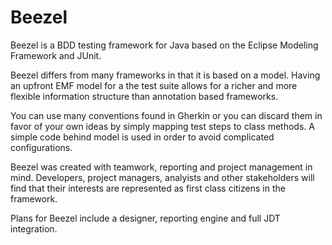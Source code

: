 # Beezel
Beezel is a BDD testing framework for Java based on the Eclipse Modeling Framework and JUnit.

Beezel differs from many frameworks in that it is based on a model. Having an upfront EMF model for a the test suite allows for a richer and more flexible information structure than annotation based frameworks.

You can use many conventions found in Gherkin or you can discard them in favor of your own ideas by simply mapping test steps to class methods. A simple code behind model is used in order to avoid complicated configurations.

Beezel was created with teamwork, reporting and project management in mind. Developers, project managers, analyists and other stakeholders will find that their interests are represented as first class citizens in the framework.

Plans for Beezel include a designer, reporting engine and full JDT integration.
